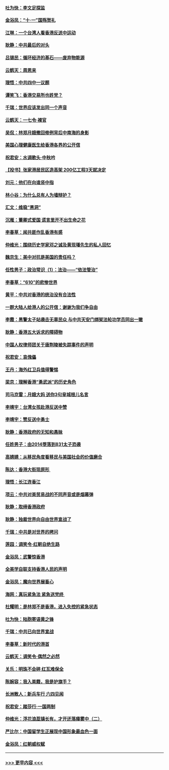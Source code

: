 #### [吐为快：李文足探监](../pages/nsc993/n11509622.md?t=09100711) 
#### [金浴凤：“十‧一”国殇贺礼](../pages/nsc993/n11509593.md?t=09100711) 
#### [江琳：一个台湾人看香港反送中运动](../pages/nsc993/n11509211.md?t=09100711) 
#### [耿静：中共最后的对头](../pages/nsc993/n11508308.md?t=09100711) 
#### [吕锡民：循环经济的基石——废弃物能源](../pages/nsc993/n11508212.md?t=09100711) 
#### [云鹤天：周恩来](../pages/nsc993/n11508055.md?t=09100711) 
#### [理悟：中共四中一议题](../pages/nsc993/n11507782.md?t=09100711) 
#### [谭笑飞：香港交易所也姓党？](../pages/nsc993/n11507753.md?t=09100711) 
#### [千瑞：世界应该发出同一个声音](../pages/nsc993/n11507290.md?t=09100711) 
#### [云鹤天：一七令‧裸官](../pages/nsc993/n11507177.md?t=09100711) 
#### [吴侃：林郑月娥撤回修例背后中南海的身影](../pages/nsc993/n11506876.md?t=09100711) 
#### [美国心理健康医生给香港各界的公开信](../pages/nsc993/n11506809.md?t=09100711) 
#### [祝君安：水调歌头‧中秋吟](../pages/nsc993/n11506758.md?t=09100711) 
#### [【投书】张家港居民区造高架 200亿工程3天就决定](../pages/nsc993/n11506682.md?t=09100711) 
#### [刘元：他们在向谁竖中指](../pages/nsc993/n11505384.md?t=09100711) 
#### [林小谷：为什么总有人为墙辩护？](../pages/nsc993/n11505226.md?t=09100711) 
#### [汇文：维稳“黑洞”](../pages/nsc993/n11504347.md?t=09100711) 
#### [沉雁：董卿式爱国 谎言里开不出生命之花](../pages/nsc993/n11503215.md?t=09100711) 
#### [李春草：闻共匪作乱香港有感](../pages/nsc993/n11503072.md?t=09100711) 
#### [仲维光：围绕历史学家邓之诚及黄现璠先生的私人回忆](../pages/nsc993/n11501330.md?t=09100711) 
#### [魏京生：美中对抗是美国的责任吗？](../pages/nsc993/n11500723.md?t=09100711) 
#### [任性男子：政治常识（1）：法治——“依法管治”](../pages/nsc993/n11500791.md?t=09100711) 
#### [李春草：“610”的悲惨世界](../pages/nsc993/n11501141.md?t=09100711) 
#### [黄平：中共对香港的统治没有合法性](../pages/nsc993/n11499473.md?t=09100711) 
#### [一群大陆人给港人的公开信：谢谢为我们争自由](../pages/nsc993/n11500402.md?t=09100711) 
#### [李霞：黑警太子站袭击无辜民众 与中共天安门绑架法轮功学员同出一辙](../pages/nsc993/n11499805.md?t=09100711) 
#### [耿静：香港五大诉求的障碍物](../pages/nsc993/n11497578.md?t=09100711) 
#### [中国人权律师团关于唐荆陵被失踪事件的声明](../pages/nsc993/n11500014.md?t=09100711) 
#### [祝君安：哀傀儡](../pages/nsc993/n11499776.md?t=09100711) 
#### [王丹：海外红卫兵值得警惕](../pages/nsc993/n11498138.md?t=09100711) 
#### [梁京：理解香港“勇武派”的历史角色](../pages/nsc993/n11498006.md?t=09100711) 
#### [司马京雷：月娥大妈  送你3句皇城根儿名言](../pages/nsc993/n11497885.md?t=09100711) 
#### [李靖宇：台湾女孩赴港反送中赞](../pages/nsc993/n11497721.md?t=09100711) 
#### [李靖宇：赞反送中勇士](../pages/nsc993/n11497452.md?t=09100711) 
#### [耿静：香港政府的无知和愚昧](../pages/nsc993/n11494238.md?t=09100711) 
#### [任姓男子：由2014堕落到831太子恐袭](../pages/nsc993/n11496683.md?t=09100711) 
#### [高婧婧：从移民角度看移民与美国社会的价值磨合](../pages/nsc993/n11495757.md?t=09100711) 
#### [陈达：香港大街现原形 ](../pages/nsc993/n11495441.md?t=09100711) 
#### [理悟：长江连香江](../pages/nsc993/n11495377.md?t=09100711) 
#### [项云：中共对美贸易战的不同声音或是烟幕弹](../pages/nsc993/n11494929.md?t=09100711) 
#### [耿静：取缔香港政府](../pages/nsc993/n11494218.md?t=09100711) 
#### [耿静：独裁世界向自由世界宣战了](../pages/nsc993/n11494190.md?t=09100711) 
#### [千瑞：中共是对世界的拷问](../pages/nsc993/n11493021.md?t=09100711) 
#### [莲园：调笑令‧红朝自绝生路](../pages/nsc993/n11493011.md?t=09100711) 
#### [金浴凤：武警惊香港](../pages/nsc993/n11492994.md?t=09100711) 
#### [全美学自联支持香港人民的声明](../pages/nsc993/n11492630.md?t=09100711) 
#### [金浴凤：魔向世界展畜心](../pages/nsc993/n11492599.md?t=09100711) 
#### [海网：真玩紧急法 紧急送党终 ](../pages/nsc993/n11492535.md?t=09100711) 
#### [杜耀明：是林郑不是香港，进入失控的紧急状态](../pages/nsc993/n11491420.md?t=09100711) 
#### [吐为快：陆胞寄语黄之锋](../pages/nsc993/n11491117.md?t=09100711) 
#### [千瑞：中共已向世界宣战](../pages/nsc993/n11490123.md?t=09100711) 
#### [李春草：新时代的港首](../pages/nsc993/n11489864.md?t=09100711) 
#### [云鹤天：调笑令·偶然之必然](../pages/nsc993/n11489701.md?t=09100711) 
#### [关乐：明珠不会碎 红瓦难保全](../pages/nsc993/n11489647.md?t=09100711) 
#### [陈婉容：我入美籍，我是护旗手？](../pages/nsc993/n11487908.md?t=09100711) 
#### [长洲散人：新兵车行 六四见闻](../pages/nsc993/n11487729.md?t=09100711) 
#### [祝君安：踏莎行‧一国两制](../pages/nsc993/n11487699.md?t=09100711) 
#### [仲维光：浮花浪蕊镇长有，才开还落瘴雾中（二）](../pages/nsc993/n11483286.md?t=09100711) 
#### [严比尔：中国留学生正展现中国形象最血色一面](../pages/nsc993/n11485145.md?t=09100711) 
#### [金浴凤：红朝威权赋](../pages/nsc993/n11485191.md?t=09100711) 

----
#### [ >>> 更早内容 <<< ](../indexes/nsc993-earlier.md)
